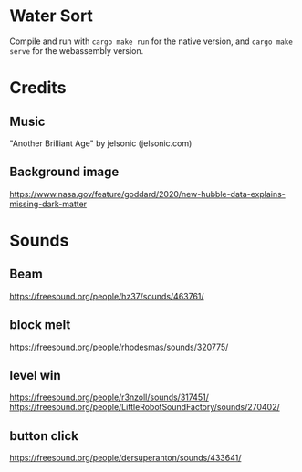 # Water Sort
Compile and run with `cargo make run` for the native version, and `cargo make serve` for the webassembly version.
# Credits
## Music
"Another Brilliant Age" by jelsonic (jelsonic.com)
## Background image
https://www.nasa.gov/feature/goddard/2020/new-hubble-data-explains-missing-dark-matter
# Sounds
## Beam
https://freesound.org/people/hz37/sounds/463761/
## block melt
https://freesound.org/people/rhodesmas/sounds/320775/
## level win
https://freesound.org/people/r3nzoll/sounds/317451/
https://freesound.org/people/LittleRobotSoundFactory/sounds/270402/
## button click
https://freesound.org/people/dersuperanton/sounds/433641/
